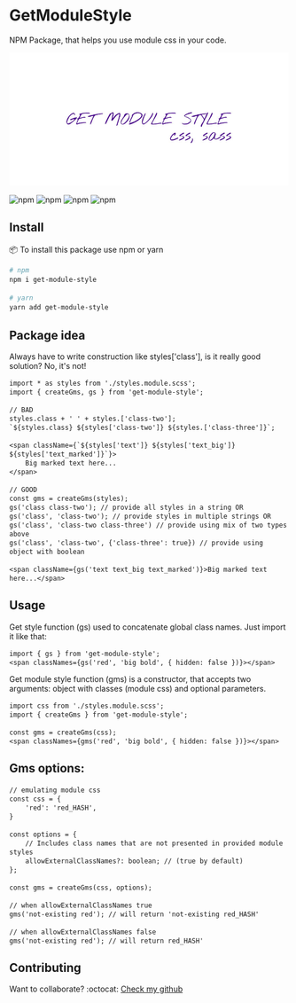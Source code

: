 # GetModuleStyle
NPM Package, that helps you use module css in your code.

![Logo](./logo.jpg)

![npm](https://img.shields.io/npm/v/get-module-style?color=green) <!-- version -->
![npm](https://img.shields.io/bundlephobia/min/get-module-style?color=green) <!-- size -->
![npm](https://img.shields.io/npm/dm/get-module-style?color=green) <!-- downloads -->
![npm](https://img.shields.io/npm/l/get-module-style?color=green ) <!-- licence -->

## Install
:package: To install this package use npm or yarn

``` bash
# npm
npm i get-module-style

# yarn
yarn add get-module-style
```

## Package idea
Always have to write construction like styles['class'], is it really good solution? No, it's not!

``` tsx
import * as styles from './styles.module.scss';
import { createGms, gs } from 'get-module-style';

// BAD
styles.class + ' ' + styles.['class-two'];
`${styles.class} ${styles['class-two']} ${styles.['class-three']}`;

<span className={`${styles['text']} ${styles['text_big']} ${styles['text_marked']}`}>
    Big marked text here...
</span>

// GOOD
const gms = createGms(styles);
gs('class class-two'); // provide all styles in a string OR
gs('class', 'class-two'); // provide styles in multiple strings OR
gs('class', 'class-two class-three') // provide using mix of two types above
gs('class', 'class-two', {'class-three': true}) // provide using object with boolean

<span className={gs('text text_big text_marked')}>Big marked text here...</span>
```

## Usage
Get style function (gs) used to concatenate global class names. Just import it like that:

```tsx
import { gs } from 'get-module-style';
<span classNames={gs('red', 'big bold', { hidden: false })}></span>
```

Get module style function (gms) is a constructor, that accepts two arguments: object with classes (module css) and optional parameters.
```tsx
import css from './styles.module.scss';
import { createGms } from 'get-module-style';

const gms = createGms(css);
<span classNames={gms('red', 'big bold', { hidden: false })}></span>
```

## Gms options:
```tsx
// emulating module css
const css = {
    'red': 'red_HASH',
}

const options = {
    // Includes class names that are not presented in provided module styles 
    allowExternalClassNames?: boolean; // (true by default)
};

const gms = createGms(css, options);

// when allowExternalClassNames true
gms('not-existing red'); // will return 'not-existing red_HASH'

// when allowExternalClassNames false
gms('not-existing red'); // will return red_HASH'
```

## Contributing
Want to collaborate? 
:octocat: <a href="https://github.com/Kostayne/get-module-style">Check my github</a>